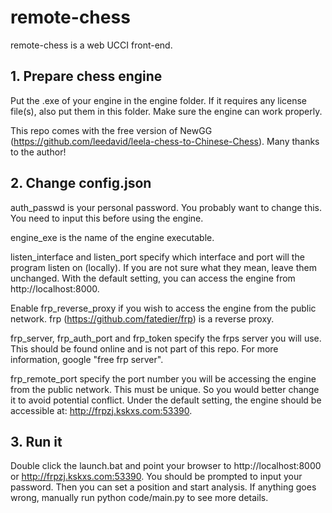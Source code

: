 # remote-chess
remote-chess is a web UCCI front-end.

## 1. Prepare chess engine

Put the .exe of your engine in the engine folder. If it requires any license file(s), also put them in this folder. Make sure the engine can work properly.

This repo comes with the free version of NewGG (https://github.com/leedavid/leela-chess-to-Chinese-Chess). Many thanks to the author!

## 2. Change config.json

auth_passwd is your personal password. You probably want to change this. You need to input this before using the engine. 

engine_exe is the name of the engine executable. 

listen_interface and listen_port specify which interface and port will the program listen on (locally). If you are not sure what they mean, leave them unchanged. With the default setting, you can access the engine from http://localhost:8000. 

Enable frp_reverse_proxy if you wish to access the engine from the public network. frp (https://github.com/fatedier/frp) is a reverse proxy. 

frp_server, frp_auth_port and frp_token specify the frps server you will use. This should be found online and is not part of this repo. For more information, google "free frp server".

frp_remote_port specify the port number you will be accessing the engine from the public network. This must be unique. So you would better change it to avoid potential conflict. Under the default setting, the engine should be accessible at: http://frpzj.kskxs.com:53390. 

## 3. Run it

Double click the launch.bat and point your browser to http://localhost:8000 or http://frpzj.kskxs.com:53390. You should be prompted to input your password. Then you can set a position and start analysis. If anything goes wrong, manually run python code/main.py to see more details. 
